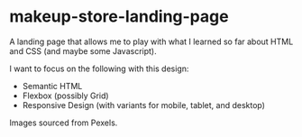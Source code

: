 # makeup-store-landing-page

A landing page that allows me to play with what I learned so far about HTML and CSS (and maybe some Javascript).

I want to focus on the following with this design:
* Semantic HTML
* Flexbox (possibly Grid)
* Responsive Design (with variants for mobile, tablet, and desktop)

Images sourced from Pexels.